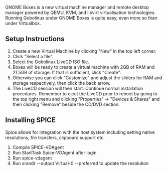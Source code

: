 GNOME Boxes is a new virtual machine manager and remote desktop manager powered by QEMU, KVM, and libvirt virtualisation technologies. Running Gobolinux under GNOME Boxes is quite easy, even more so than under Virtualbox.

## Setup Instructions
1. Create a new Virtual Machine by clicking "New" in the top left corner.
2. Click "Select a file".
3. Select the Gobolinux LiveCD ISO file. 
4. Boxes will be ready to create a virtual machine with 2GB of RAM and 21.5GB of storage. If that is sufficient, click "Create".
5. Otherwise you can click "Customize" and adjust the sliders for RAM and storage respectively, then click the back arrow. 
6. The LiveCD session will then start. Continue normal installation procedures. Remember to eject the LiveCD prior to reboot by going to the top right menu and clicking "Properties" -> "Devices & Shares" and then clicking "Remove" beside the CD/DVD section. 

## Installing SPICE
Spice allows for integration with the host system including setting native resolutions, file transfers, clipboard support etc. 

1. Compile SPICE-VDAgent
2. Run StartTask Spice-VDAgent after login
3. Run spice-vdagent
4. Run xrandr --output Virtual-0 --preferred to update the resolution
